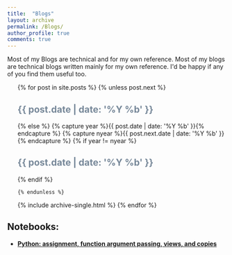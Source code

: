 ```yaml
---
title:  "Blogs"
layout: archive
permalink: /Blogs/
author_profile: true
comments: true
---
```


Most of my Blogs are technical and for my own reference. 
Most of my blogs are technical blogs written mainly for my own reference. I'd be happy if any of you find them useful too.



<ul>
  {% for post in site.posts %}
    {% unless post.next %}
      <font color="#778899"><h2>{{ post.date | date: '%Y %b' }}</h2></font>
    {% else %}
      {% capture year %}{{ post.date | date: '%Y %b' }}{% endcapture %}
      {% capture nyear %}{{ post.next.date | date: '%Y %b' }}{% endcapture %}
      {% if year != nyear %}
        <font color="#778899"><h2>{{ post.date | date: '%Y %b' }}</h2></font>
      {% endif %}

    {% endunless %}
   {% include archive-single.html %}
  {% endfor %}
</ul>

## Notebooks:
- [**Python: assignment, function argument passing, views, and copies**](https://github.com/zengliX/Notebooks/blob/master/python_variable.ipynb)


